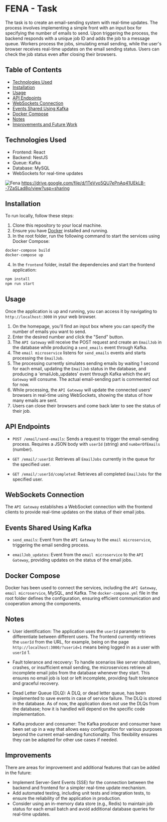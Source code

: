 # FENA - Task

The task is to create an email-sending system with real-time updates. The process involves implementing a simple front with an input box for specifying the number of emails to send. Upon triggering the process, the backend responds with a unique job ID and adds the job to a message queue. Workers process the jobs, simulating email sending, while the user's browser receives real-time updates on the email sending status. Users can check the job status even after closing their browsers.

## Table of Contents

- [Technologies Used](#technologies-used)
- [Installation](#installation)
- [Usage](#usage)
- [API Endpoints](#api-endpoints)
- [WebSockets Connection](#websockets-connection)
- [Events Shared Using Kafka](#events-shared-using-kafka)
- [Docker Compose](#docker-compose)
- [Notes](#notes)
- [Improvements and Future Work](#improvements-and-future-work)

## Technologies Used

- Frontend: React
- Backend: NestJS
- Queue: Kafka
- Database: MySQL
- WebSockets for real-time updates

![Fena](https://github.com/KurdCr/Fena/assets/56204590/19419427-2981-45d2-a123-d3f2008f580c)
https://drive.google.com/file/d/1TeVvo5QU7ePnAq41UEkLB--7ZaSLad8o/view?usp=sharing

## Installation

To run locally, follow these steps:

1. Clone this repository to your local machine.
2. Ensure you have [Docker](https://www.docker.com/get-started) installed and running.
3. In the root folder, run the following command to start the services using Docker Compose:

```bash
docker-compose build
docker-compose up
```

4. In the `frontend` folder, install the dependencies and start the frontend application:

```bash
npm install
npm run start
```

## Usage

Once the application is up and running, you can access it by navigating to `http://localhost:3000` in your web browser.

1. On the homepage, you'll find an input box where you can specify the number of emails you want to send.
2. Enter the desired number and click the "Send" button.
3. The `API Gateway` will receive the POST request and create an `EmailJob` in the database while producing a `send_emails` event through Kafka.
4. The `email microservice` listens for `send_emails` events and starts processing the `EmailJob`.
5. The processing currently simulates sending emails by waiting 1 second for each email, updating the `EmailJob` status in the database, and producing a 'emailJob_updates' event through Kafka which the `API Gateway` will consume. The actual email-sending part is commented out for now.
6. While processing, the `API Gateway` will update the connected users' browsers in real-time using WebSockets, showing the status of how many emails are sent.
7. Users can close their browsers and come back later to see the status of their job.

## API Endpoints

- `POST /email/send-emails`: Sends a request to trigger the email-sending process. Requires a JSON body with `userId` (string) and `numberOfEmails` (number).

- `GET /email/:userId`: Retrieves all `EmailJobs` currently in the queue for the specified user.

- `GET /email/:userId/completed`: Retrieves all completed `EmailJobs` for the specified user.

## WebSockets Connection

The `API Gateway` establishes a WebSocket connection with the frontend clients to provide real-time updates on the status of their email jobs.

## Events Shared Using Kafka

- `send_emails`: Event from the `API Gateway` to the `email microservice`, triggering the email sending process.

- `emailJob_updates`: Event from the `email microservice` to the `API Gateway`, providing updates on the status of the email jobs.

## Docker Compose

Docker has been used to connect the services, including the  `API Gateway`, `email microservice`, MySQL, and Kafka. The `docker-compose.yml` file in the root folder defines the configuration, ensuring efficient communication and cooperation among the components.

## Notes

- User identification: The application uses the `userId` parameter to differentiate between different users. The frontend currently retrieves the `userId` from the URL, for example, being on the page `http://localhost:3000/?userid=1` means being logged in as a user with `userId` 1.

- Fault tolerance and recovery: To handle scenarios like server shutdown, crashes, or insufficient email sending, the microservices retrieve all incomplete email jobs from the database whenever they start. This ensures no email job is lost or left incomplete, providing fault tolerance and graceful recovery.

- Dead Letter Queue (DLQ): A DLQ, or dead letter queue, has been implemented to save events in case of service failure. The DLQ is stored in the database. As of now, the application does not use the DLQs from the database; how it is handled will depend on the specific code implementation.

- Kafka producer and consumer: The Kafka producer and consumer have been set up in a way that allows easy configuration for various purposes beyond the current email-sending functionality. This flexibility ensures they can be adapted for other use cases if needed.

## Improvements

There are areas for improvement and additional features that can be added in the future:

- Implement Server-Sent Events (SSE) for the connection between the backend and frontend for a simpler real-time update mechanism.
- Add automated testing, including unit tests and integration tests, to ensure the reliability of the application in production.
- Consider using an in-memory data store (e.g., Redis) to maintain job status for each email batch and avoid additional database queries for real-time updates.


